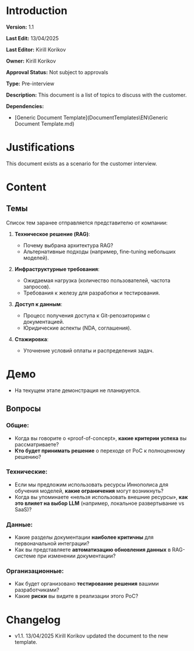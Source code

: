 # Introduction

**Version:** 1.1

**Last Edit:** 13/04/2025

**Last Editor:** Kirill Korikov

**Owner:** Kirill Korikov

**Approval Status:** Not subject to approvals

**Type:** Pre-interview

**Description:** This document is a list of topics to discuss with the customer.

**Dependencies:**
 - [Generic Document Template](DocumentTemplates\EN\Generic Document Template.md)

# Justifications
This document exists as a scenario for the customer interview.

# Content

## Темы  
Список тем заранее отправляется представителю от компании:  

1. **Техническое решение (RAG)**:  
   - Почему выбрана архитектура RAG?  
   - Альтернативные подходы (например, fine-tuning небольших моделей).  

2. **Инфраструктурные требования**:  
   - Ожидаемая нагрузка (количество пользователей, частота запросов).  
   - Требования к железу для разработки и тестирования.  

3. **Доступ к данным**:  
   - Процесс получения доступа к Git-репозиториям с документацией.  
   - Юридические аспекты (NDA, соглашения).  

4. **Стажировка**:  
   - Уточнение условий оплаты и распределения задач.  

# Демо  
- На текущем этапе демонстрация не планируется.  

## Вопросы  
### Общие:  
- Когда вы говорите о «proof-of-concept», **какие критерии успеха** вы рассматриваете?  
- **Кто будет принимать решение** о переходе от PoC к полноценному решению?  

### Технические:  
- Если мы предложим использовать ресурсы Иннополиса для обучения моделей, **какие ограничения** могут возникнуть?  
- Когда вы упоминаете «нельзя использовать внешние ресурсы», **как это влияет на выбор LLM** (например, локальное развертывание vs SaaS)?  

### Данные:  
- Какие разделы документации **наиболее критичны** для первоначальной интеграции?  
- Как вы представляете **автоматизацию обновления данных** в RAG-системе при изменении документации?  

### Организационные:  
- Как будет организовано **тестирование решения** вашими разработчиками?  
- Какие **риски** вы видите в реализации этого PoC?  

# Changelog
- v1.1. 13/04/2025 Kirill Korikov updated the document to the new template.